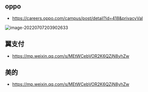 ## oppo

* https://careers.oppo.com/campus/post/detail?id=418&privacyVal

![image-20220707203902633](E:\gitfile\modiman.github.io\docs\_posts\image-20220707203902633.png)

## 翼支付

* https://mp.weixin.qq.com/s/MEtWCebVOR2K6QZjN8yhZw

## 美的

* https://mp.weixin.qq.com/s/MEtWCebVOR2K6QZjN8yhZw